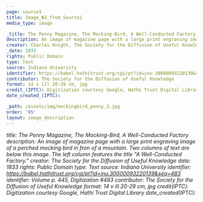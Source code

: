 ```yaml
---
page: source1
title: Image_№5_from_Source1
media_type: image

_title: The Penny Magazine, The Mocking-Bird, A Well-Conducted Factory
description: An image of magazine page with a large print engraving image of a perched mocking bird in fron of a mountain. Two columns of text are below this image. The left column features the title "A Well-Conducted Factory." 
creator: Charles Knight, The Society for the Diffusion of Useful Knowledge
_date: 1833
rights: Public Domain
type: Text
source: Indiana University
identifier: https://babel.hathitrust.org/cgi/pt?id=inu.30000093220139&seq=483 Volume p. 445, Digitization #483
contributor: The Society for the Diffusion of Useful Knowledge
format: 14 v ill 20-29 cm, jpg
credit_(IPTC): Digitization courtesy Google, Hathi Trust Digital Library
date_created_(IPTC):

_path: /assets/img/mockingbird_penny_3.jpg
order: '05'
layout: image_description
---
```


_title: The Penny Magazine, The Mocking-Bird, A Well-Conducted Factory
description: An image of magazine page with a large print engraving image of a perched mocking bird in fron of a mountain. Two columns of text are below this image. The left column features the title "A Well-Conducted Factory." 
creator: The Society for the Diffusion of Useful Knowledge
_date: 1833
rights: Public Domain
type: Text
source: Indiana University
identifier: https://babel.hathitrust.org/cgi/pt?id=inu.30000093220139&seq=483
identifier: Volume p. 445, Digitization #483
contributor: The Society for the Diffusion of Useful Knowledge
format: 14 v ill 20-29 cm, jpg
credit_(IPTC):  Digitization courtesy Google, Hathi Trust Digital Library
date_created_(IPTC):
